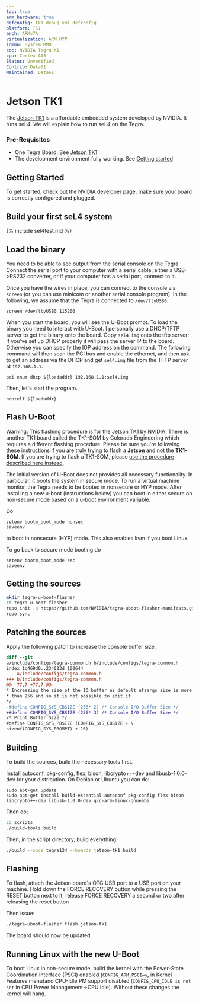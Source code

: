 ```yaml
---
toc: true
arm_hardware: true
defconfig: tk1_debug_xml_defconfig
platform: TK1
arch: ARMv7A
virtualization: ARM HYP
iommu: System MMU
soc: NVIDIA Tegra K1
cpu: Cortex-A15
Status: Unverified
Contrib: Data61
Maintained: Data61
---
```


# Jetson TK1

The [Jetson TK1](http://www.nvidia.com/object/jetson-tk1-embedded-dev-kit.html) is a affordable embedded system developed by NVIDIA. It runs
seL4. We will explain how to run seL4 on the Tegra.
 
### Pre-Requisites
* One Tegra Board. See [Jetson TK1](http://www.nvidia.com/object/jetson-tk1-embedded-dev-kit.html)
* The development environment fully working.  See [Getting started](/GettingStarted)

## Getting Started
 To get started, check out the
[NVIDIA developer
page](https://developer.nvidia.com/embedded-computing), make sure your board is correctly configured and plugged.

## Build your first seL4 system

{% include sel4test.md %}

## Load the binary
 You need to be able to see output from the serial
console on the Tegra. Connect the serial port to your computer with a
serial cable, either a USB->RS232 converter, or if your computer has
a serial port, connect to it.

Once you have the wires in place, you can connect to the console via
`screen` (or you can use minicom or another serial console program). In
the following, we assume that the Tegra is connected to `/dev/ttyUSB0`.

```
screen /dev/ttyUSB0 115200
```

When you start the board, you will see the U-Boot prompt. To load the
binary you need to interact with U-Boot. I personally use a DHCP/TFTP
server to get the binary onto the board. Copy `sel4.img` onto the tftp
server; if you've set up DHCP properly it will pass the server IP to the
board. Otherwise you can specify the IOP address on the command. The
following command will then scan the PCI bus and enable the ethernet,
and then ask to get an address via the DHCP and get `sel4.img` file from
the TFTP server at `192.168.1.1`.

```
pci enum dhcp ${loadaddr} 192.168.1.1:sel4.img
```

Then, let's start the program.

```
bootelf ${loadaddr}
```

## Flash U-Boot


Warning: This flashing procedure is for the Jetson TK1 by NVIDIA. There
is another TK1 board called the TK1-SOM by Colorado Engineering which
requires a different flashing procedure. Please be sure you're following
these instructions if you are truly trying to flash a **Jetson** and
not the **TK1-SOM**. If you are trying to flash a TK1-SOM, please
[use the procedure described here instead](CEI_TK1_SOM#u-boot).

The initial version of U-Boot does not provides all necessary
functionality. In particular, it boots the system in secure mode. To run
a virtual machine monitor, the Tegra needs to be booted in nonsecure or
HYP mode. After installing a new u-boot (instructions below) you can
boot in either secure on non-secure mode based on a u-boot environment
variable.

Do

```
setenv bootm_boot_mode nonsec
saveenv
```
to boot in nonsecure (HYP)
mode. This also enables kvm if you boot Linux.

To go back to secure mode booting do
``` 
setenv bootm_boot_mode sec
saveenv
```
## Getting the sources
~~~bash
mkdir tegra-u-boot-flasher
cd tegra-u-boot-flasher
repo init -u https://github.com/NVIDIA/tegra-uboot-flasher-manifests.git
repo sync
~~~

## Patching the sources


Apply the following patch to increase the console buffer size.
~~~diff
diff --git
a/include/configs/tegra-common.h b/include/configs/tegra-common.h
index 1c469d0..234023d 100644
--- a/include/configs/tegra-common.h 
+++ b/include/configs/tegra-common.h
@@ -77,7 +77,7 @@
* Increasing the size of the IO buffer as default nfsargs size is more
* than 256 and so it is not possible to edit it
*/
-#define CONFIG_SYS_CBSIZE (256* 2) /* Console I/O Buffer Size */
+#define CONFIG_SYS_CBSIZE (256* 3) /* Console I/O Buffer Size */
/* Print Buffer Size */
#define CONFIG_SYS_PBSIZE (CONFIG_SYS_CBSIZE + \
sizeof(CONFIG_SYS_PROMPT) + 16)
~~~

## Building
 To build the sources, build the necessary tools first.

Install autoconf, pkg-config, flex, bison, libcrypto++-dev and
libusb-1.0.0-dev for your distribution. On Debian or Ubuntu you can do:
~~~
sudo apt-get update
sudo apt-get install build-essential autoconf pkg-config flex bison libcrypto++-dev libusb-1.0.0-dev gcc-arm-linux-gnueabi
~~~

Then do:
~~~bash
cd scripts
./build-tools build
~~~

Then, in the script directory, build everything.
~~~bash
./build --socs tegra124 --boards jetson-tk1 build
~~~

## Flashing
 To flash, attach the Jetson board's OTG USB port to a USB
port on your machine. Hold down the FORCE RECOVERY button while pressing
the RESET button next to it; release FORCE RECOVERY a second or two
after releasing the reset button

Then issue:
~~~bash
./tegra-uboot-flasher flash jetson-tk1
~~~

The board should now be updated.

## Running Linux with the new U-Boot
 To boot Linux in non-secure
mode, build the kernel with the Power-State Coordination Interface
(PSCI) enabled (`CONFIG_ARM_PSCI=y`, in Kernel Features menu)and
CPU-Idle PM support disabled (`CONFIG_CPU_IDLE is not set` in CPU Power
Management->CPU Idle). Without these changes the kernel will hang.
